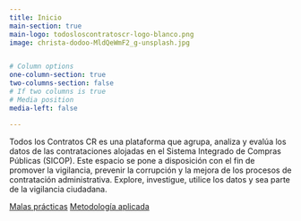 ```yaml
---
title: Inicio
main-section: true
main-logo: todosloscontratoscr-logo-blanco.png
image: christa-dodoo-MldQeWmF2_g-unsplash.jpg


# Column options
one-column-section: true
two-columns-section: false
# If two columns is true
# Media position
media-left: false

---
```



Todos los Contratos CR es una plataforma que agrupa, analiza y evalúa los datos de las contrataciones alojadas en el Sistema Integrado de Compras Públicas (SICOP). Este espacio se pone a disposición con el fin de promover la vigilancia, prevenir la corrupción y la mejora de los procesos de contratación administrativa. Explore, investigue, utilice los datos y sea parte de la vigilancia ciudadana.


[Malas prácticas](https://todosloscontratos.ucr.ac.cr/#malas-practicas)
[Metodología aplicada](https://todosloscontratos.ucr.ac.cr/#metodologia)
